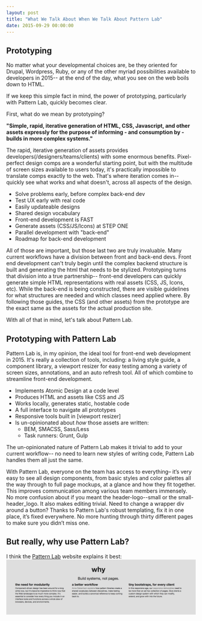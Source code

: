 ```yaml
---
layout: post
title: "What We Talk About When We Talk About Pattern Lab"
date: 2015-09-29 00:00:00
---
```


## Prototyping

No matter what your developmental choices are, be they oriented for Drupal, Wordpress, Ruby, or any of the other myriad possibilities available to developers in 2015-- at the end of the day, what you see on the web boils down to HTML.

If we keep this simple fact in mind, the power of prototyping, particularly with Pattern Lab, quickly becomes clear.

First, what do we mean by prototyping?

**"Simple, rapid, iterative generation of HTML, CSS, Javascript, and other assets expressly for the purpose of informing - and consumption by - builds in more complex systems."**

The rapid, iterative generation of assets provides developers(/designers/teams/clients) with some enormous benefits. Pixel-perfect design comps are a wonderful starting point, but with the multitude of screen sizes available to users today, it's practically impossible to translate comps exactly to the web. That's where iteration comes in-- quickly see what works and what doesn't, across all aspects of the design.

* Solve problems early, before complex back-end dev
* Test UX early with real code
* Easily updateable designs
* Shared design vocabulary
* Front-end development is FAST
* Generate assets (CSS/JS/Icons) at STEP ONE
* Parallel development with "back-end"
* Roadmap for back-end development

All of those are important, but those last two are truly invaluable. Many current workflows have a division between front and back-end devs. Front end development can't truly begin until the complex backend structure is built and generating the html that needs to be stylized. Prototyping turns that division into a true partnership-- front-end developers can quickly generate simple HTML representations with real assets (CSS, JS, Icons, etc). While the back-end is being constructed, there are visible guidelines for what structures are needed and which classes need applied where. By following those guides, the CSS (and other assets) from the prototype are the exact same as the assets for the actual production site.

With all of that in mind, let's talk about Pattern Lab.

## Prototyping with Pattern Lab

Pattern Lab is, in my opinion, the ideal tool for front-end web development in 2015. It's really a collection of tools, including: a living style guide, a component library, a viewport resizer for easy testing among a variety of screen sizes, annotations, and an auto refresh tool. All of which combine to streamline front-end development.

* Implements Atomic Design at a code level
* Produces HTML and assets like CSS and JS
* Works locally, generates static, hostable code
* A full interface to navigate all prototypes
* Responsive tools built in [viewport resizer]
* Is un-opinionated about *how* those assets are written:
	* BEM, SMACSS, Sass/Less
	* Task runners: Grunt, Gulp​

The un-opinionated nature of Pattern Lab makes it trivial to add to your current workflow-- no need to learn new styles of writing code, Pattern Lab handles them all just the same.

With Pattern Lab, everyone on the team has access to everything– it’s very easy to see all design components, from basic styles and color palettes all the way through to full page mockups, at a glance and how they fit together. This improves communication among various team members immensely. No more confusion about if you meant the header-logo--small or the small-header_logo. It also makes editing trivial. Need to change a wrapper div around a button? Thanks to Pattern Lab's robust templating, fix it in one place, it’s fixed everywhere. No more hunting through thirty different pages to make sure you didn’t miss one.
 

## But really, why use Pattern Lab?
I think the [Pattern Lab](http://patternlab.io) website explains it best:
![](/assets/posts/whypl.png)